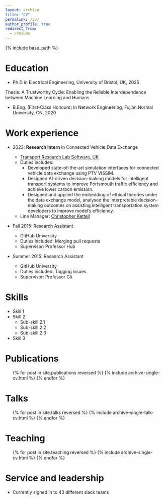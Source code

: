 ```yaml
---
layout: archive
title: "CV"
permalink: /cv/
author_profile: true
redirect_from:
  - /resume
---
```


{% include base_path %}

Education
======
* Ph.D in Electrical Engineering, University of Bristol, UK, 2025

Thesis: A Trustworthy Cycle: Enabling the Reliable Interdependence between Machine Learning and Humans
* B.Eng. (First-Class Honours) in Network Engineering, Fujian Normal University, CN, 2020

Work experience
======
* 2022: **Research Intern** in Connected Vehicle Data Exchange
  * [Transport Research Lab Software, UK](https://www.trl.co.uk/)
  * Duties includes:
    * Developed state-of-the-art simulation interfaces for connected vehicle data exchange using PTV VISSIM. 
    * Designed AI-driven decision-making models for intelligent transport systems to improve Portsmouth traffic efficiency and achieve lower carbon emission.
    * Designed and applied the embedding of ethical theories under the data exchange model, analysed the interpretable decision-making outcomes on assisting intelligent transportation system developers to improve model’s efficiency.
  * Line Manager: [Christopher Kettell](https://www.linkedin.com/in/christopherkettell/)

* Fall 2015: Research Assistant
  * GitHub University
  * Duties included: Merging pull requests
  * Supervisor: Professor Hub

* Summer 2015: Research Assistant
  * GitHub University
  * Duties included: Tagging issues
  * Supervisor: Professor Git
  
Skills
======
* Skill 1
* Skill 2
  * Sub-skill 2.1
  * Sub-skill 2.2
  * Sub-skill 2.3
* Skill 3

Publications
======
  <ul>{% for post in site.publications reversed %}
    {% include archive-single-cv.html %}
  {% endfor %}</ul>
  
Talks
======
  <ul>{% for post in site.talks reversed %}
    {% include archive-single-talk-cv.html  %}
  {% endfor %}</ul>
  
Teaching
======
  <ul>{% for post in site.teaching reversed %}
    {% include archive-single-cv.html %}
  {% endfor %}</ul>
  
Service and leadership
======
* Currently signed in to 43 different slack teams
